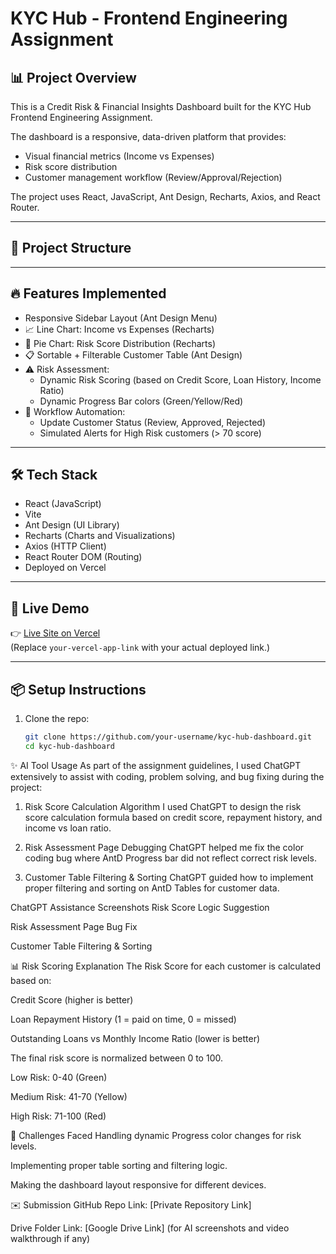 # KYC Hub - Frontend Engineering Assignment

## 📊 Project Overview

This is a Credit Risk & Financial Insights Dashboard built for the KYC Hub Frontend Engineering Assignment.

The dashboard is a responsive, data-driven platform that provides:

- Visual financial metrics (Income vs Expenses)
- Risk score distribution
- Customer management workflow (Review/Approval/Rejection)

The project uses React, JavaScript, Ant Design, Recharts, Axios, and React Router.

---

## 📂 Project Structure

---

## 🔥 Features Implemented

- Responsive Sidebar Layout (Ant Design Menu)
- 📈 Line Chart: Income vs Expenses (Recharts)
- 🥧 Pie Chart: Risk Score Distribution (Recharts)
- 📋 Sortable + Filterable Customer Table (Ant Design)
- ⚠️ Risk Assessment:
  - Dynamic Risk Scoring (based on Credit Score, Loan History, Income Ratio)
  - Dynamic Progress Bar colors (Green/Yellow/Red)
- 🔁 Workflow Automation:
  - Update Customer Status (Review, Approved, Rejected)
  - Simulated Alerts for High Risk customers (> 70 score)

---

## 🛠 Tech Stack

- React (JavaScript)
- Vite
- Ant Design (UI Library)
- Recharts (Charts and Visualizations)
- Axios (HTTP Client)
- React Router DOM (Routing)
- Deployed on Vercel

---

## 🚀 Live Demo

👉 [Live Site on Vercel](https://your-vercel-app-link.vercel.app)  
(Replace `your-vercel-app-link` with your actual deployed link.)

---

## 📦 Setup Instructions

1. Clone the repo:
   ```bash
   git clone https://github.com/your-username/kyc-hub-dashboard.git
   cd kyc-hub-dashboard
   ```

✨ AI Tool Usage
As part of the assignment guidelines, I used ChatGPT extensively to assist with coding, problem solving, and bug fixing during the project:

1. Risk Score Calculation Algorithm
   I used ChatGPT to design the risk score calculation formula based on credit score, repayment history, and income vs loan ratio.

2. Risk Assessment Page Debugging
   ChatGPT helped me fix the color coding bug where AntD Progress bar did not reflect correct risk levels.

3. Customer Table Filtering & Sorting
   ChatGPT guided how to implement proper filtering and sorting on AntD Tables for customer data.

ChatGPT Assistance Screenshots
Risk Score Logic Suggestion

Risk Assessment Page Bug Fix

Customer Table Filtering & Sorting

📊 Risk Scoring Explanation
The Risk Score for each customer is calculated based on:

Credit Score (higher is better)

Loan Repayment History (1 = paid on time, 0 = missed)

Outstanding Loans vs Monthly Income Ratio (lower is better)

The final risk score is normalized between 0 to 100.

Low Risk: 0-40 (Green)

Medium Risk: 41-70 (Yellow)

High Risk: 71-100 (Red)

🎯 Challenges Faced
Handling dynamic Progress color changes for risk levels.

Implementing proper table sorting and filtering logic.

Making the dashboard layout responsive for different devices.

✉️ Submission
GitHub Repo Link: [Private Repository Link]

Drive Folder Link: [Google Drive Link] (for AI screenshots and video walkthrough if any)

